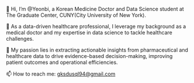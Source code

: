 👋 Hi, I’m @Yeonbi, a Korean Medicine Doctor and Data Science student at The Graduate Center, CUNY(City University of New York).

👀 As a data-driven healthcare professional, I leverage my background as a medical doctor and my expertise in data science to tackle healthcare challenges. 

🌱 My passion lies in extracting actionable insights from pharmaceutical and healthcare data to drive evidence-based decision-making, improving patient outcomes and operational efficiencies.

📫 How to reach me: gksdusql94@gmail.com


<!---
gksdusql94/gksdusql94 is a ✨ special ✨ repository because its `README.md` (this file) appears on your GitHub profile.
You can click the Preview link to take a look at your changes.
--->
